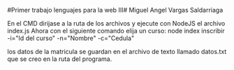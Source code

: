 #Primer trabajo lenguajes para la web III#
Miguel Angel Vargas Saldarriaga

En el CMD dirijase a la ruta de los archivos y ejecute con NodeJS el archivo index.js
Ahora con el siguiente comando elija un curso: node index inscribir -i="Id del curso" -n="Nombre" -c="Cedula"

los datos de la matricula se guardan en el archivo de texto llamado datos.txt que se creo en la ruta del programa.
